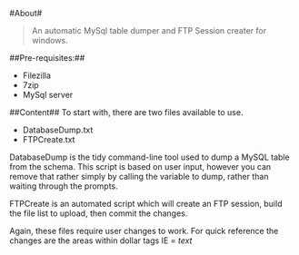 #About#
> An automatic MySql table dumper and FTP Session creater for windows.

##Pre-requisites:##
- Filezilla
- 7zip
- MySql server

##Content##
To start with, there are two files available to use.

- DatabaseDump.txt
- FTPCreate.txt

DatabaseDump is the tidy command-line tool used to dump a MySQL table from the schema. This script is based on user input, however you can remove that rather simply by calling the variable to dump, rather than waiting through the prompts.

FTPCreate is an automated script which will create an FTP session, build the file list to upload, then commit the changes.

Again, these files require user changes to work. For quick reference the changes are the areas within dollar tags IE = $text$
